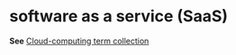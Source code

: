 # software as a service (SaaS)

**See** [Cloud-computing term collection](/style-guide/a-z-word-list-term-collections/term-collections/cloud-computing-terms)
